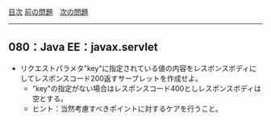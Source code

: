 [目次](../toc.md)
[前の問題](../079/README.md)　[次の問題](../081/README.md)


***
## 080：Java EE：javax.servlet
* リクエストパラメタ"key"に指定されている値の内容をレスポンスボディにしてレスポンスコード200返すサーブレットを作成せよ。
    * "key"の指定がない場合はレスポンスコード400としレスポンスボディは空とする。
    * ヒント：当然考慮すべきポイントに対するケアを行うこと。

